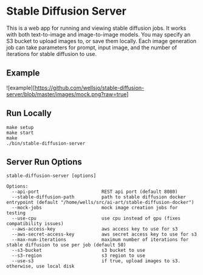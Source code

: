 # Stable Diffusion Server

This is a web app for running and viewing stable diffusion jobs. It works with both text-to-image and image-to-image models. You may specify an S3 bucket to upload images to, or save them locally. Each image generation job can take parameters for prompt, input image, and the number of iterations for stable diffusion to use.

## Example
![example][https://github.com/wellsjo/stable-diffusion-server/blob/master/images/mock.png?raw=true]

## Run Locally
```
make setup
make start
make
./bin/stable-diffusion-server
```

## Server Run Options
```
stable-diffusion-server [options]

Options:
  --api-port                       REST api port (default 8080)
  --stable-diffusion-path          path to stable diffusion docker entrypoint (default "/home/wells/src/ai-art/stable-diffusion-docker")
  --mock-jobs                      mock image creation jobs for testing
  --use-cpu                        use cpu instead of gpu (fixes compatibility issues)
  --aws-access-key                 aws access key to use for s3
  --aws-secret-access-key          aws secret access key to use for s3
  --max-num-iterations             maximum number of iterations for stable diffusion to use per job (default 50)
  --s3-bucket                      s3 bucket to use
  --s3-region                      s3 region to use
  --use-s3                         if true, upload images to s3. otherwise, use local disk
 ```

